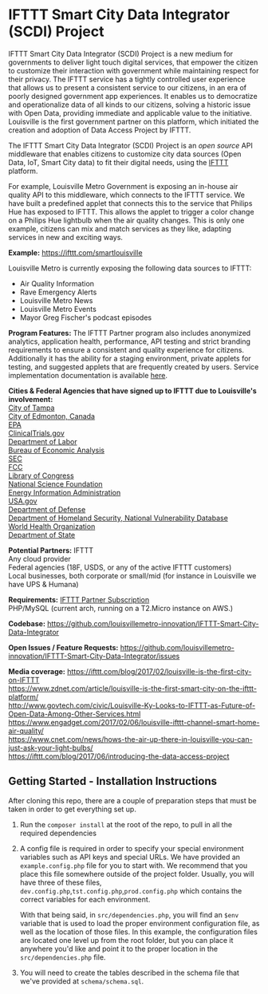 # IFTTT Smart City Data Integrator (SCDI) Project

IFTTT Smart City Data Integrator (SCDI) Project is a new medium for governments to deliver light touch digital services, that empower the citizen to customize their interaction with government while maintaining respect for their privacy. The IFTTT service has a tightly controlled user experience that allows us to present a consistent service to our citizens, in an era of poorly designed government app experiences. It enables us to democratize and operationalize data of all kinds to our citizens, solving a historic issue with Open Data, providing immediate and applicable value to the initiative. Louisville is the first government partner on this platform, which initiated the creation and adoption of Data Access Project by IFTTT.

The IFTTT Smart City Data Integrator (SCDI) Project is an _open source_ API middleware that enables citizens to customize city data sources (Open Data, IoT, Smart City data) to fit their digital needs, using the [IFTTT](https://ifttt.com) platform.

For example, Louisville Metro Government is exposing an in-house air quality API to this middleware, which connects to the IFTTT service. We have built a predefined applet that connects this to the service that Philips Hue has exposed to IFTTT. This allows the applet to trigger a color change on a Philips Hue lightbulb when the air quality changes. This is only one example, citizens can mix and match services as they like, adapting services in new and exciting ways.

**Example:**
https://ifttt.com/smartlouisville

Louisville Metro is currently exposing the following data sources to IFTTT:
- Air Quality Information  
- Rave Emergency Alerts 
- Louisville Metro News 
- Louisville Metro Events  
- Mayor Greg Fischer's podcast episodes  

**Program Features:**
The IFTTT Partner program also includes anonymized analytics, application health, performance, API testing and strict branding requirements to ensure a consistent and quality experience for citizens. Additionally it has the ability for a staging environment, private applets for testing, and suggested applets that are frequently created by users. Service implementation documentation is available [here](https://platform.ifttt.com/docs).  

**Cities & Federal Agencies that have signed up to IFTTT due to Louisville's involvement:**  
[City of Tampa](https://ifttt.com/tampa)  
[City of Edmonton, Canada](https://ifttt.com/City_of_Edmonton)  
[EPA](https://ifttt.com/epa)  
[ClinicalTrials.gov](https://ifttt.com/clinicaltrials)  
[Department of Labor](https://ifttt.com/dol)  
[Bureau of Economic Analysis](https://ifttt.com/bea)  
[SEC](https://ifttt.com/sec)  
[FCC](https://ifttt.com/fcc)  
[Library of Congress](https://ifttt.com/loc)  
[National Science Foundation](https://ifttt.com/nsf)  
[Energy Information Administration](https://ifttt.com/eia)  
[USA.gov](https://ifttt.com/usagov)  
[Department of Defense](https://ifttt.com/dod)  
[Department of Homeland Security, National Vulnerability Database](https://ifttt.com/nvd)  
[World Health Organization](https://ifttt.com/who)  
[Department of State](https://ifttt.com/dos)  

**Potential Partners:**
IFTTT  
Any cloud provider  
Federal agencies (18F, USDS, or any of the active IFTTT customers)  
Local businesses, both corporate or small/mid (for instance in Louisville we have UPS & Humana)  

**Requirements:**
[IFTTT Partner Subscription](https://platform.ifttt.com)  
PHP/MySQL (current arch, running on a T2.Micro instance on AWS.)  

**Codebase:**
https://github.com/louisvillemetro-innovation/IFTTT-Smart-City-Data-Integrator

**Open Issues / Feature Requests:**
https://github.com/louisvillemetro-innovation/IFTTT-Smart-City-Data-Integrator/issues

**Media coverage:**
https://ifttt.com/blog/2017/02/louisville-is-the-first-city-on-IFTTT  
https://www.zdnet.com/article/louisville-is-the-first-smart-city-on-the-ifttt-platform/  
http://www.govtech.com/civic/Louisville-Ky-Looks-to-IFTTT-as-Future-of-Open-Data-Among-Other-Services.html  
https://www.engadget.com/2017/02/06/louisville-ifttt-channel-smart-home-air-quality/  
https://www.cnet.com/news/hows-the-air-up-there-in-louisville-you-can-just-ask-your-light-bulbs/  
https://ifttt.com/blog/2017/06/introducing-the-data-access-project  



## Getting Started - Installation Instructions
After cloning this repo, there are a couple of preparation steps that must be taken in order to get everything set up.
1. Run the ``composer install`` at the root of the repo, to pull in all the required dependencies
2. A config file is required in order to specify your special environment variables such as API keys and special URLs.
We have provided an ```example.config.php``` file for you to start with. We recommend that you place this file somewhere outside of the project folder. Usually, you will have three of these files, ```dev.config.php```,```tst.config.php```,```prod.config.php```
which contains the correct variables for each environment.
    
    With that being said, in ```src/dependencies.php```, you will find an ```$env``` variable that is used to load the
    proper environment configuration file, as well as the location of those files. In this example, the configuration
    files are located one level up from the root folder, but you can place it anywhere you'd like and point it to the
    proper location in the ```src/dependencies.php``` file.
3.  You will need to create the tables described in the schema file that we've provided at ```schema/schema.sql```.
